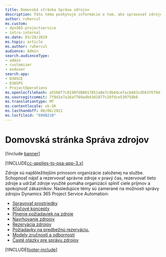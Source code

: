 ```yaml
---
title: Domovská stránka Správa zdrojov
description: Táto téma poskytuje informácie o tom, ako spravovať zdroje.
author: ruhercul
ms.custom:
- dyn365-projectservice
- intro-internal
ms.date: 03/28/2019
ms.topic: article
ms.author: ruhercul
audience: Admin
search.audienceType:
- admin
- customizer
- enduser
search.app:
- D365CE
- D365PS
- ProjectOperations
ms.openlocfilehash: a55b0f7c8190fd88017851a8e7c9b44cefacb483cd563f6f94110a7421de5d1d
ms.sourcegitcommit: 7f8d1e7a16af769adb43d1877c28fdce53975db8
ms.translationtype: MT
ms.contentlocale: sk-SK
ms.lasthandoff: 08/06/2021
ms.locfileid: "6998210"
---
```

# <a name="resource-management-home-page"></a>Domovská stránka Správa zdrojov

[!include [banner](../includes/psa-now-project-operations.md)]

[!INCLUDE[cc-applies-to-psa-app-3.x](../includes/cc-applies-to-psa-app-3x.md)]

Zdroje sú najdôležitejším prínosom organizácie založenej na službe. Schopnosť nájsť a rezervovať správne zdroje v pravý čas, rezervovať tieto zdroje a udržať zdroje využité pomáha organizácii splniť ciele príjmov a spokojnosť zákazníkov. Nasledujúce témy sú zamerané na možnosti správy zdrojov Dynamics 365 Project Service Automation:

- [Spravovať prostriedky](manage-resources.md)
- [Kľúčové koncepty](reports-key-concepts.md)
- [Plnenie požiadaviek na zdroje](resource-management-fulfill-requests.md)
- [Navrhovanie zdrojov](resource-management-propose-resources.md)
- [Rezervácia zdrojov](resource-management-book-resources-scheduleboard.md)
- [Požiadavky na predbežnú rezerváciu.](resource-management-softbook-requirements.md)
- [Modely zručností a odbornosti](resource-management-skills-proficiency.md)
- [Časté otázky pre správu zdrojov](resource-management-faq.md)


[!INCLUDE[footer-include](../includes/footer-banner.md)]